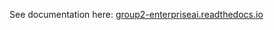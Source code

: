 See documentation here: [group2-enterpriseai.readthedocs.io](https://group2-enterpriseai.readthedocs.io/en/latest/)





